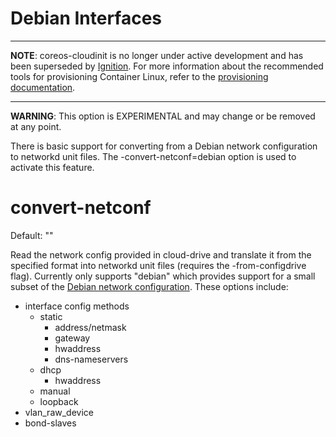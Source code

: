 # Debian Interfaces #

---

**NOTE**: coreos-cloudinit is no longer under active development and has been superseded by [Ignition][ignition]. For more information about the recommended tools for provisioning Container Linux, refer to the [provisioning documentation][provisioning].

[ignition]: https://github.com/coreos/ignition
[provisioning]: https://github.com/coreos/docs/blob/master/os/provisioning.md

---

**WARNING**: This option is EXPERIMENTAL and may change or be removed at any point.

There is basic support for converting from a Debian network configuration to networkd unit files. The -convert-netconf=debian option is used to activate this feature.

# convert-netconf #

Default: ""

Read the network config provided in cloud-drive and translate it from the specified format into networkd unit files (requires the -from-configdrive flag). Currently only supports "debian" which provides support for a small subset of the [Debian network configuration](https://wiki.debian.org/NetworkConfiguration). These options include:

- interface config methods
	- static
		- address/netmask
		- gateway
		- hwaddress
		- dns-nameservers
	- dhcp
		- hwaddress
	- manual
	- loopback
- vlan_raw_device
- bond-slaves
